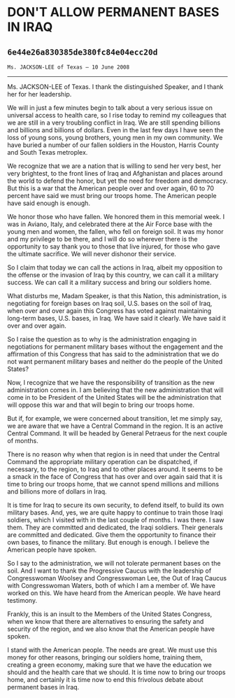 # DON'T ALLOW PERMANENT BASES IN IRAQ
## `6e44e26a830385de380fc84e04ecc20d`
`Ms. JACKSON-LEE of Texas — 10 June 2008`

---


Ms. JACKSON-LEE of Texas. I thank the distinguished Speaker, and I 
thank her for her leadership.

We will in just a few minutes begin to talk about a very serious 
issue on universal access to health care, so I rise today to remind my 
colleagues that we are still in a very troubling conflict in Iraq. We 
are still spending billions and billions and billions of dollars. Even 
in the last few days I have seen the loss of young sons, young 
brothers, young men in my own community. We have buried a number of our 
fallen soldiers in the Houston, Harris County and South Texas 
metroplex.

We recognize that we are a nation that is willing to send her very 
best, her very brightest, to the front lines of Iraq and Afghanistan 
and places around the world to defend the honor, but yet the need for 
freedom and democracy. But this is a war that the American people over 
and over again, 60 to 70 percent have said we must bring our troops 
home. The American people have said enough is enough.

We honor those who have fallen. We honored them in this memorial 
week. I was in Aviano, Italy, and celebrated there at the Air Force 
base with the young men and women, the fallen, who fell on foreign 
soil. It was my honor and my privilege to be there, and I will do so 
wherever there is the opportunity to say thank you to those that live 
injured, for those who gave the ultimate sacrifice. We will never 
dishonor their service.

So I claim that today we can call the actions in Iraq, albeit my 
opposition to the offense or the invasion of Iraq by this country, we 
can call it a military success. We can call it a military success and 
bring our soldiers home.

What disturbs me, Madam Speaker, is that this Nation, this 
administration, is negotiating for foreign bases on Iraq soil, U.S. 
bases on the soil of Iraq, when over and over again this Congress has 
voted against maintaining long-term bases, U.S. bases, in Iraq. We have 
said it clearly. We have said it over and over again.

So I raise the question as to why is the administration engaging in 
negotiations for permanent military bases without the engagement and 
the affirmation of this Congress that has said to the administration 
that we do not want permanent military bases and neither do the people 
of the United States?

Now, I recognize that we have the responsibility of transition as the 
new administration comes in. I am believing that the new administration 
that will come in to be President of the United States will be the 
administration that will oppose this war and that will begin to bring 
our troops home.

But if, for example, we were concerned about transition, let me 
simply say, we are aware that we have a Central Command in the region. 
It is an active Central Command. It will be headed by General Petraeus 
for the next couple of months.

There is no reason why when that region is in need that under the 
Central Command the appropriate military operation can be dispatched, 
if necessary, to the region, to Iraq and to other places around. It 
seems to be a smack in the face of Congress that has over and over 
again said that it is time to bring our troops home, that we cannot 
spend millions and millions and billions more of dollars in Iraq.

It is time for Iraq to secure its own security, to defend itself, to 
build its own military bases. And, yes, we are quite happy to continue 
to train those Iraqi soldiers, which I visited with in the last couple 
of months. I was there. I saw them. They are committed and dedicated, 
the Iraqi soldiers. Their generals are committed and dedicated. Give 
them the opportunity to finance their own bases, to finance the 
military. But enough is enough. I believe the American people have 
spoken.

So I say to the administration, we will not tolerate permanent bases 
on the soil. And I want to thank the Progressive Caucus with the 
leadership of Congresswoman Woolsey and Congresswoman Lee, the Out of 
Iraq Caucus with Congresswoman Waters, both of which I am a member of. 
We have worked on this. We have heard from the American people. We have 
heard testimony.

Frankly, this is an insult to the Members of the United States 
Congress, when we know that there are alternatives to ensuring the 
safety and security of the region, and we also know that the American 
people have spoken.

I stand with the American people. The needs are great. We must use 
this money for other reasons, bringing our soldiers home, training 
them, creating a green economy, making sure that we have the education 
we should and the health care that we should. It is time now to bring 
our troops home, and certainly it is time now to end this frivolous 
debate about permanent bases in Iraq.
